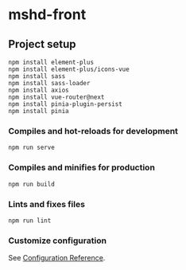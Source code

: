 # mshd-front

## Project setup
```
npm install element-plus
npm install element-plus/icons-vue
npm install sass
npm install sass-loader
npm install axios
npm install vue-router@next
npm install pinia-plugin-persist
npm install pinia
```

### Compiles and hot-reloads for development
```
npm run serve
```

### Compiles and minifies for production
```
npm run build
```

### Lints and fixes files
```
npm run lint
```

### Customize configuration
See [Configuration Reference](https://cli.vuejs.org/config/).
